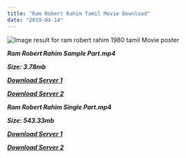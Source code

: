 ```yaml
---
title: "Ram Robert Rahim Tamil Movie Download"
date: "2019-04-14"
---
```


![Image result for ram robert rahim 1980 tamil Movie poster](https://images-na.ssl-images-amazon.com/images/I/A1AwyGUOK9L._RI_.jpg)

**_Ram Robert Rahim Sample Part.mp4_**

**_Size: 3.78mb_**

**_[Download Server 1](http://b5.wetransfer.vip/files/{169df08cb8e74ebadb8a44297cb1b6497cb77520eb9064bb3027e0e0c1bcc485}20Actor{169df08cb8e74ebadb8a44297cb1b6497cb77520eb9064bb3027e0e0c1bcc485}20Hits{169df08cb8e74ebadb8a44297cb1b6497cb77520eb9064bb3027e0e0c1bcc485}20Collection/Rajinikanth{169df08cb8e74ebadb8a44297cb1b6497cb77520eb9064bb3027e0e0c1bcc485}20Movies{169df08cb8e74ebadb8a44297cb1b6497cb77520eb9064bb3027e0e0c1bcc485}20Collection/Rajinikanth{169df08cb8e74ebadb8a44297cb1b6497cb77520eb9064bb3027e0e0c1bcc485}20Classic{169df08cb8e74ebadb8a44297cb1b6497cb77520eb9064bb3027e0e0c1bcc485}20Collection/Ram{169df08cb8e74ebadb8a44297cb1b6497cb77520eb9064bb3027e0e0c1bcc485}20Robert{169df08cb8e74ebadb8a44297cb1b6497cb77520eb9064bb3027e0e0c1bcc485}20Rahim{169df08cb8e74ebadb8a44297cb1b6497cb77520eb9064bb3027e0e0c1bcc485}20(1980)/Ram{169df08cb8e74ebadb8a44297cb1b6497cb77520eb9064bb3027e0e0c1bcc485}20Robert{169df08cb8e74ebadb8a44297cb1b6497cb77520eb9064bb3027e0e0c1bcc485}20Rahim{169df08cb8e74ebadb8a44297cb1b6497cb77520eb9064bb3027e0e0c1bcc485}20{169df08cb8e74ebadb8a44297cb1b6497cb77520eb9064bb3027e0e0c1bcc485}20Sample{169df08cb8e74ebadb8a44297cb1b6497cb77520eb9064bb3027e0e0c1bcc485}20HD.mp4)_**

**_[Download Server 2](http://b5.wetransfer.vip/files/{169df08cb8e74ebadb8a44297cb1b6497cb77520eb9064bb3027e0e0c1bcc485}20Actor{169df08cb8e74ebadb8a44297cb1b6497cb77520eb9064bb3027e0e0c1bcc485}20Hits{169df08cb8e74ebadb8a44297cb1b6497cb77520eb9064bb3027e0e0c1bcc485}20Collection/Rajinikanth{169df08cb8e74ebadb8a44297cb1b6497cb77520eb9064bb3027e0e0c1bcc485}20Movies{169df08cb8e74ebadb8a44297cb1b6497cb77520eb9064bb3027e0e0c1bcc485}20Collection/Rajinikanth{169df08cb8e74ebadb8a44297cb1b6497cb77520eb9064bb3027e0e0c1bcc485}20Classic{169df08cb8e74ebadb8a44297cb1b6497cb77520eb9064bb3027e0e0c1bcc485}20Collection/Ram{169df08cb8e74ebadb8a44297cb1b6497cb77520eb9064bb3027e0e0c1bcc485}20Robert{169df08cb8e74ebadb8a44297cb1b6497cb77520eb9064bb3027e0e0c1bcc485}20Rahim{169df08cb8e74ebadb8a44297cb1b6497cb77520eb9064bb3027e0e0c1bcc485}20(1980)/Ram{169df08cb8e74ebadb8a44297cb1b6497cb77520eb9064bb3027e0e0c1bcc485}20Robert{169df08cb8e74ebadb8a44297cb1b6497cb77520eb9064bb3027e0e0c1bcc485}20Rahim{169df08cb8e74ebadb8a44297cb1b6497cb77520eb9064bb3027e0e0c1bcc485}20{169df08cb8e74ebadb8a44297cb1b6497cb77520eb9064bb3027e0e0c1bcc485}20Sample{169df08cb8e74ebadb8a44297cb1b6497cb77520eb9064bb3027e0e0c1bcc485}20HD.mp4)_**

**_Ram Robert Rahim Single Part.mp4_**

**_Size: 543.33mb_**

**_[Download Server 1](http://b5.wetransfer.vip/files/{169df08cb8e74ebadb8a44297cb1b6497cb77520eb9064bb3027e0e0c1bcc485}20Actor{169df08cb8e74ebadb8a44297cb1b6497cb77520eb9064bb3027e0e0c1bcc485}20Hits{169df08cb8e74ebadb8a44297cb1b6497cb77520eb9064bb3027e0e0c1bcc485}20Collection/Rajinikanth{169df08cb8e74ebadb8a44297cb1b6497cb77520eb9064bb3027e0e0c1bcc485}20Movies{169df08cb8e74ebadb8a44297cb1b6497cb77520eb9064bb3027e0e0c1bcc485}20Collection/Rajinikanth{169df08cb8e74ebadb8a44297cb1b6497cb77520eb9064bb3027e0e0c1bcc485}20Classic{169df08cb8e74ebadb8a44297cb1b6497cb77520eb9064bb3027e0e0c1bcc485}20Collection/Ram{169df08cb8e74ebadb8a44297cb1b6497cb77520eb9064bb3027e0e0c1bcc485}20Robert{169df08cb8e74ebadb8a44297cb1b6497cb77520eb9064bb3027e0e0c1bcc485}20Rahim{169df08cb8e74ebadb8a44297cb1b6497cb77520eb9064bb3027e0e0c1bcc485}20(1980)/Ram{169df08cb8e74ebadb8a44297cb1b6497cb77520eb9064bb3027e0e0c1bcc485}20Robert{169df08cb8e74ebadb8a44297cb1b6497cb77520eb9064bb3027e0e0c1bcc485}20Rahim{169df08cb8e74ebadb8a44297cb1b6497cb77520eb9064bb3027e0e0c1bcc485}20{169df08cb8e74ebadb8a44297cb1b6497cb77520eb9064bb3027e0e0c1bcc485}20Single{169df08cb8e74ebadb8a44297cb1b6497cb77520eb9064bb3027e0e0c1bcc485}20Part{169df08cb8e74ebadb8a44297cb1b6497cb77520eb9064bb3027e0e0c1bcc485}20HD.mp4)_**

**_[Download Server 2](http://b5.wetransfer.vip/files/{169df08cb8e74ebadb8a44297cb1b6497cb77520eb9064bb3027e0e0c1bcc485}20Actor{169df08cb8e74ebadb8a44297cb1b6497cb77520eb9064bb3027e0e0c1bcc485}20Hits{169df08cb8e74ebadb8a44297cb1b6497cb77520eb9064bb3027e0e0c1bcc485}20Collection/Rajinikanth{169df08cb8e74ebadb8a44297cb1b6497cb77520eb9064bb3027e0e0c1bcc485}20Movies{169df08cb8e74ebadb8a44297cb1b6497cb77520eb9064bb3027e0e0c1bcc485}20Collection/Rajinikanth{169df08cb8e74ebadb8a44297cb1b6497cb77520eb9064bb3027e0e0c1bcc485}20Classic{169df08cb8e74ebadb8a44297cb1b6497cb77520eb9064bb3027e0e0c1bcc485}20Collection/Ram{169df08cb8e74ebadb8a44297cb1b6497cb77520eb9064bb3027e0e0c1bcc485}20Robert{169df08cb8e74ebadb8a44297cb1b6497cb77520eb9064bb3027e0e0c1bcc485}20Rahim{169df08cb8e74ebadb8a44297cb1b6497cb77520eb9064bb3027e0e0c1bcc485}20(1980)/Ram{169df08cb8e74ebadb8a44297cb1b6497cb77520eb9064bb3027e0e0c1bcc485}20Robert{169df08cb8e74ebadb8a44297cb1b6497cb77520eb9064bb3027e0e0c1bcc485}20Rahim{169df08cb8e74ebadb8a44297cb1b6497cb77520eb9064bb3027e0e0c1bcc485}20{169df08cb8e74ebadb8a44297cb1b6497cb77520eb9064bb3027e0e0c1bcc485}20Single{169df08cb8e74ebadb8a44297cb1b6497cb77520eb9064bb3027e0e0c1bcc485}20Part{169df08cb8e74ebadb8a44297cb1b6497cb77520eb9064bb3027e0e0c1bcc485}20HD.mp4)_**
